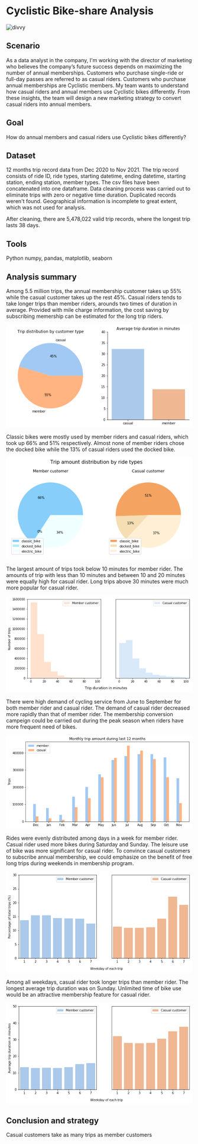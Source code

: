 # Cyclistic Bike-share Analysis

![divvy](http://chi.streetsblog.org/wp-content/uploads/sites/4/2020/07/Divvy-Meet-The-Ebike_7.jpg)

## Scenario

As a data analyst in the company, I'm working with the director of marketing who believes the company’s future success depends on maximizing the number of annual memberships. Customers who purchase single-ride or full-day passes are referred to as casual riders. Customers who purchase annual memberships are Cyclistic members. My team wants to understand how casual riders and annual members use Cyclistic bikes differently. From these insights, the team will design a new marketing strategy to convert casual riders into annual members.

## Goal

How do annual members and casual riders use Cyclistic bikes differently?

## Dataset

12 months trip record data from Dec 2020 to Nov 2021. The trip record consists of ride ID, ride types, starting datetime, ending datetime, starting station, ending station, member types. The csv files have been concatenated into one dataframe. Data cleaning process was carried out to eliminate trips with zero or negative time duration. Duplicated records weren't found. Geographical information is incomplete to great extent, which was not used for analysis.

After cleaning, there are 5,478,022 valid trip records, where the longest trip lasts 38 days. 

## Tools

Python numpy, pandas, matplotlib, seaborn

## Analysis summary

Among 5.5 million trips, the annual membership customer takes up 55% while the casual customer takes up the rest 45%. Casual riders tends to take longer trips than member riders, arounds two times of duration in average. Provided with mile charge information, the cost saving by subscribing memership can be estimated for the long trip riders.

![p1](https://github.com/siyue-zhang/google-data-analytics-cert/blob/master/capstone%20project/images/member_casual.png)

Classic bikes were mostly used by member riders and casual riders, which took up 66% and 51% respectively. Almost none of member riders chose the docked bike while the 13% of casual riders used the docked bike. 

![p2](https://github.com/siyue-zhang/google-data-analytics-cert/blob/master/capstone%20project/images/ride_type.png)

The largest amount of trips took below 10 minutes for member rider. The amounts of trip with less than 10 minutes and between 10 and 20 minutes were equally high for casual rider. Long trips above 30 minutes were much more popular for casual rider. 

![p3](https://github.com/siyue-zhang/google-data-analytics-cert/blob/master/capstone%20project/images/duration.png)

There were high demand of cycling service from June to September for both member rider and casual rider. The demand of casual rider decreased more rapidly than that of member rider. The membership conversion campeign could be carried out during the peak season when riders have more frequent need of bikes. 

![p4](https://github.com/siyue-zhang/google-data-analytics-cert/blob/master/capstone%20project/images/monthly.png)

Rides were evenly distributed among days in a week for member rider. Casual rider used more bikes during Saturday and Sunday. The leisure use of bike was more significant for casual rider. To convince casual customers to subscribe annual membership, we could emphasize on the benefit of free long trips during weekends in membership program.

![p5](https://github.com/siyue-zhang/google-data-analytics-cert/blob/master/capstone%20project/images/weekday.png)

Among all weekdays, casual rider took longer trips than member rider. The longest average trip duration was on Sunday. Unlimited time of bike use would be an attractive membership feature for casual rider.

![p6](https://github.com/siyue-zhang/google-data-analytics-cert/blob/master/capstone%20project/images/weekday_duration.png)

## Conclusion and strategy

Casual customers take as many trips as member customers

